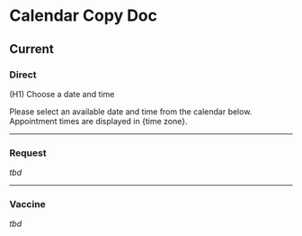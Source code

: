 # Calendar Copy Doc

## Current

### Direct

(H1) Choose a date and time

Please select an available date and time from the calendar below. Appointment times are displayed in {time zone}.

---

### Request

_tbd_

---

### Vaccine

_tbd_
